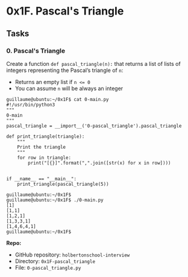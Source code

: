 <h1 class="gap">0x1F. Pascal's Triangle</h1>
<h2 class="gap">Tasks</h2>
<div data-role="task3772" data-position="15" id="task-num-0">
        <div class="panel panel-default task-card " id="task-3772">
  <span id="user_id" data-id="1283"></span>

  <div class="panel-heading">
    <h3 class="panel-title">
      0. Pascal's Triangle
    </h3>
  </div>

  <div class="panel-body">
    <span id="user_id" data-id="1283"></span>
    <!-- Progress vs Score -->
    <!-- Task Body -->
    <p>Create a function <code>def pascal_triangle(n):</code> that returns a list of lists of integers representing the Pascal’s triangle of <code>n</code>:</p>

<ul>
<li>Returns an empty list if <code>n &lt;= 0</code></li>
<li>You can assume <code>n</code> will be always an integer</li>
</ul>

<pre><code>guillaume@ubuntu:~/0x1F$ cat 0-main.py
#!/usr/bin/python3
"""
0-main
"""
pascal_triangle = __import__('0-pascal_triangle').pascal_triangle

def print_triangle(triangle):
    """
    Print the triangle
    """
    for row in triangle:
        print("[{}]".format(",".join([str(x) for x in row])))


if __name__ == "__main__":
    print_triangle(pascal_triangle(5))

guillaume@ubuntu:~/0x1F$ 
guillaume@ubuntu:~/0x1F$ ./0-main.py
[1]
[1,1]
[1,2,1]
[1,3,3,1]
[1,4,6,4,1]
guillaume@ubuntu:~/0x1F$ 
</code></pre>

</div>

<div class="list-group">
<!-- Task URLs -->

<!-- Github information -->
<div class="list-group-item">
<p><strong>Repo:</strong></p>
<ul>
    <li>GitHub repository: <code>holbertonschool-interview</code></li>
    <li>Directory: <code>0x1F-pascal_triangle</code></li>
    <li>File: <code>0-pascal_triangle.py</code></li>
</ul>
</div>

<!-- Self-paced manual review -->
</div>

</div>

</div>

</div>

</div>